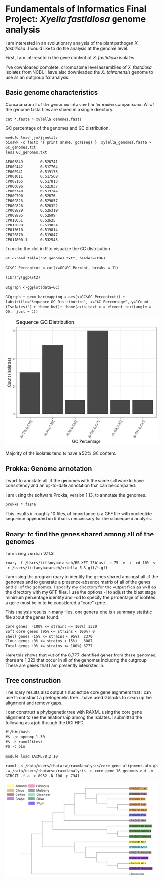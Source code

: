 # Fundamentals of Informatics Final Project: *Xyella fastidiosa* genome analysis

I am interested in an evolutionary analysis of the plant pathogen *X. fastidiosa*. I would like to do the analysis at the genome level.

First, I am interesetd in the gene content of *X. fastidiosa* isolates

I've downloaded complete, chromosome level assemblies of *X. fastdiosa* isolates from NCBI. I have also downloaded the *X. taiwanensis* genome to use as an outgroup for analysis.

## Basic genome characteristics

Concatanate all of the genomes into one file for easier comparisons. All of the genome fasta files are stored in a single directory.

```
cat *.fasta > xylella_genomes.fasta
```

GC percentage of the genomes and GC distribution.

```
module load jje/jjeutils
bioawk -c fastx '{ print $name, gc($seq) }' xylella_genomes.fasta > GC_genomes.txt
less GC_genomes.txt

AE003849        0.526741
AE009442        0.517764
CP000941        0.519175
CP001011        0.517568
CP002165        0.517813
CP006696        0.521037
CP006740        0.519744
CP009790        0.52676
CP009823        0.529057
CP009826        0.526322
CP009829        0.526319
CP009885        0.52699
CP010051        0.52625
CP016608        0.519824
CP016610        0.519814
CP020870        0.519847
CP011800.1      0.532545
```

To make the plot in R to visualize the GC distribution

```
GC <-read.table("GC_genomes.txt", header=TRUE)

GC$GC_Percentcut <-cut(x=GC$GC_Percent, breaks = 11)

library(ggplot2)

GCgraph <-ggplot(data=GC)

GCgraph + geom_bar(mapping = aes(x=GC$GC_Percentcut)) + labs(title="Sequence GC Distribution", x="GC Percentage", y="Count (Isolates)") + theme_bw()+ theme(axis.text.x = element_text(angle = 60, hjust = 1))

```

![graphGC](https://github.com/tiffanybatarseh/EE282_Final_Project/blob/master/Gc_xylella_11breaks.png?raw=true)

Majority of the isolates tend to have a 52% GC content.

## Prokka: Genome annotation

I want to annotate all of the genomes with the same software to have consistency and an up-to-date annotation that can be compared.

I am using the software Prokka, version 1.13, to annotate the genomes.

```
prokka *.fasta
```

This results in roughly 10 files, of importance is a GFF file with nucleotide sequence appended on it that is neccessary for the subsequent analysis. 

## Roary: to find the genes shared among all of the genomes

I am using version 3.11.2

```
roary -f /Users/tiffanybatarseh/RR_XFT_75blast -i 75 -e -n -cd 100 -v -r /Users/tiffanybatarseh/xylella_PLS_gff/*.gff
```

I am using the program roary to identify the genes shared amongst all of the genomes and to generate a presence-absence matrix of all of the genes and all of the genomes. I specify my directory for the output files as well as the directory with my GFF files. I use the options -i to adjust the blast stage minimum percentage identity and -cd to specify the percentage of isolates a gene must be in to be considered a "core" gene.

This analysis results in many files, one general one is a summary statistic file about the genes found:

```
Core genes	(100% <= strains <= 100%) 1320
Soft core genes	(95% <= strains < 100%)	0
Shell genes	(15% <= strains < 95%)	2370
Cloud genes	(0% <= strains < 15%)	3087
Total genes	(0% <= strains <= 100%)	6777
```

Here this shows that out of the 6,777 identified genes from these genomes, there are 1,320 that occur in all of the genomes including the outgroup. These are genes that I am presently intesrsted in. 

## Tree construction

The roary results also output a nucleotide core gene alignment that I can use to construct a phylogenetic tree. I have used Gblocks to clean up the alignment and remove gaps. 

I can construct a phylogenetic tree with RAXML using the core gene alignment to see the relationship among the isolates. I submitted the following as a job through the UCI HPC.

```
#!/bin/bash
#$ -pe openmp 1-30
#$ -N raxml16test
#$ -q bio

module load RAxML/8.2.10

raxml -s /data/users/tbatarse/raxmlanalysis/core_gene_alignment.aln-gb -w /data/users/tbatarse/raxmlanalysis -n core_gene_16_genomes.out -m GTRCAT -f a -x 8952 -N 100 -p 7341
```

![tree](https://github.com/tiffanybatarseh/EE282_Final_Project/blob/master/Tree_Raxml.png?raw=true)
